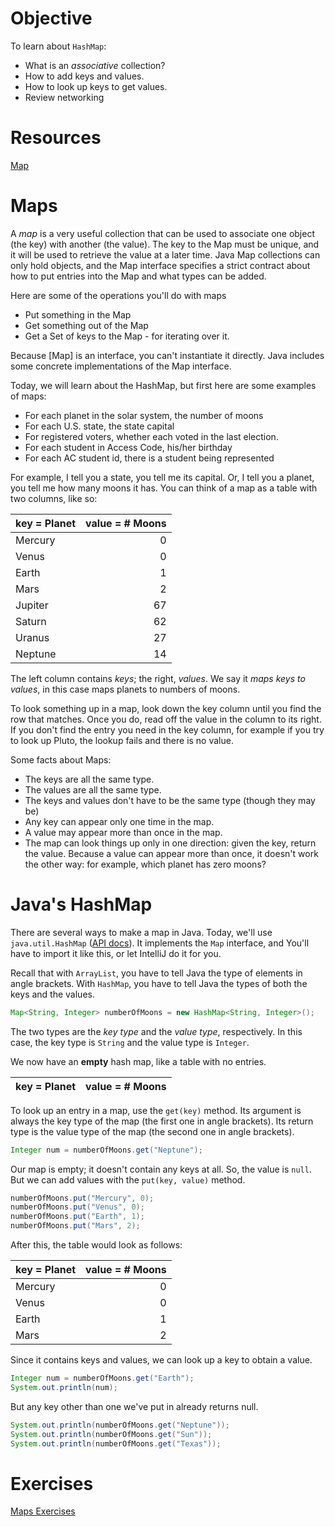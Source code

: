 # Objective

To learn about `HashMap`:

- What is an _associative_ collection?
- How to add keys and values.
- How to look up keys to get values.
- Review networking

# Resources
[Map]()

# Maps

A _map_ is a very useful collection that can be used to associate one object (the key) with another (the value). The key to the Map must be unique, and it will be used to retrieve the value at a later time. Java Map collections can only hold objects, and the Map interface specifies a strict contract about how to put entries into the Map and what types can be added.

Here are some of the operations you'll do with maps
- Put something in the Map
- Get something out of the Map  
- Get a Set of keys to the Map - for iterating over it.


Because [Map] is an interface, you can't instantiate it directly. Java includes some concrete implementations of the Map interface.

Today, we will learn about the HashMap, but first here are some examples of maps:

- For each planet in the solar system, the number of moons
- For each U.S. state, the state capital
- For registered voters, whether each voted in the last election.
- For each student in Access Code, his/her birthday
- For each AC student id, there is a student being represented

For example, I tell you a state, you tell me its capital.  Or, I tell you a planet, you tell me how many moons it has.  You can think of a map as a table with two columns, like so:

| key = Planet | value = # Moons |
|:--|--:|
| Mercury | 0 |
| Venus | 0 |
| Earth | 1 |
| Mars | 2 |
| Jupiter | 67 |
| Saturn | 62 |
| Uranus | 27 |
| Neptune | 14 |

The left column contains _keys_; the right, _values_.  We say it _maps keys to values_, in this case maps planets to numbers of moons.

To look something up in a map, look down the key column until you find the row that matches.  Once you do, read off the value in the column to its right.  If you don't find the entry you need in the key column, for example if you try to look up Pluto, the lookup fails and there is no value.

Some facts about Maps:

- The keys are all the same type.
- The values are all the same type.
- The keys and values don't have to be the same type (though they may be)
- Any key can appear only one time in the map.
- A value may appear more than once in the map.
-  The map can look things up only in one direction: given the key, return the value.  Because a value can appear more than once, it doesn't work the other way: for example, which planet has zero moons?

# Java's HashMap

There are several ways to make a map in Java. Today, we'll use `java.util.HashMap` ([API docs](http://docs.oracle.com/javase/7/docs/api/java/util/HashMap.html)). It implements the `Map` interface, and You'll have to import it like this, or let IntelliJ do it for you.

Recall that with `ArrayList`, you have to tell Java the type of elements in angle brackets.  With `HashMap`, you have to tell Java the types of both the keys and the values.

```java
Map<String, Integer> numberOfMoons = new HashMap<String, Integer>();
```

The two types are the _key type_ and the _value type_, respectively.  In this case, the key type is `String` and the value type is `Integer`.

We now have an **empty** hash map, like a table with no entries.

| key = Planet | value = # Moons |
|:--|--:|

To look up an entry in a map, use the `get(key)` method.  Its argument is always the key type of the map (the first one in angle brackets).  Its return type is the value type of the map (the second one in angle brackets).

```java
Integer num = numberOfMoons.get("Neptune");
```

Our map is empty; it doesn't contain any keys at all.  So, the value is `null`.  But we can add values with the `put(key, value)` method.

```java
numberOfMoons.put("Mercury", 0);
numberOfMoons.put("Venus", 0);
numberOfMoons.put("Earth", 1);
numberOfMoons.put("Mars", 2);
```

After this, the table would look as follows:

| key = Planet | value = # Moons |
|:--|--:|
| Mercury | 0 |
| Venus | 0 |
| Earth | 1 |
| Mars | 2 |

Since it contains keys and values, we can look up a key to obtain a value.

```java
Integer num = numberOfMoons.get("Earth");
System.out.println(num);
```

But any key other than one we've put in already returns null.

```java
System.out.println(numberOfMoons.get("Neptune"));
System.out.println(numberOfMoons.get("Sun"));
System.out.println(numberOfMoons.get("Texas"));
```




# Exercises
[Maps Exercises](exercises/maps-exercises.md)

